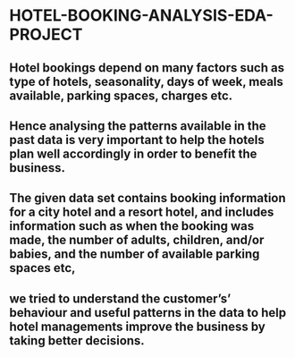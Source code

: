 # HOTEL-BOOKING-ANALYSIS-EDA-PROJECT
## Hotel bookings depend on many factors such as type of hotels, seasonality, days of week, meals available, parking spaces, charges etc. 
## Hence analysing the patterns available in the past data is very important to help the hotels plan well accordingly in order to benefit the business. 
## The given data set contains booking information for a city hotel and a resort hotel, and includes information such as when the booking was made, the number of adults, children, and/or babies, and the number of available parking spaces etc,
## we tried to understand the customer’s’ behaviour and useful patterns in the data to help hotel managements improve the business by taking better decisions. 
